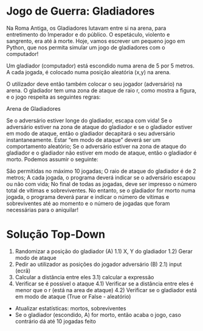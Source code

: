 # Jogo de Guerra: Gladiadores

Na Roma Antiga, os Gladiadores lutavam entre si na arena, para entretimento do Imperador e do público. O espetáculo, violento e sangrento, era até à morte. Hoje, vamos escrever um pequeno jogo em Python, que nos permita simular um jogo de gladiadores com o computador!

Um gladiador (computador) está escondido numa arena de 5 por 5 metros. A cada jogada, é colocado numa posição aleatória (x,y) na arena.

O utilizador deve então também colocar o seu jogador (adversário) na arena. O gladiador tem uma zona de ataque de raio r, como mostra a figura, e o jogo respeita as seguintes regras:

Arena de Gladiadores

Se o adversário estiver longe do gladiador, escapa com vida!
Se o adversário estiver na zona de ataque do gladiador e se o gladiador estiver em modo de ataque, então o gladiador decapitará o seu adversário instantaneamente. Estar “em modo de ataque” deverá ser um comportamento aleatório;
Se o adversário estiver na zona de ataque do gladiador e o gladiador não estiver em modo de ataque, então o gladiador é morto.
Podemos assumir o seguinte:

São permitidas no máximo 10 jogadas;
O raio de ataque do gladiador é de 2 metros;
A cada jogada, o programa deverá indicar se o adversário escapou ou não com vida;
No final de todas as jogadas, deve ser impresso o número total de vítimas e sobreviventes. No entanto, se o gladiador for morto numa jogada, o programa deverá parar e indicar o número de vítimas e sobreviventes até ao momento e o número de jogadas que foram necessárias para o aniquilar!


# Solução Top-Down

1. Randomizar a posição do gladiador (A)
  1.1) X, Y do gladiador
  1.2) Gerar modo de ataque
2. Pedir ao utilizador as posições do jogador adversário (B)
  2.1) input (ecrã)
3. Calcular a distância entre eles
  3.1) calcular a expressão
4. Verificar se é possível o ataque
  4.1) Verificar se a distância entre eles é menor que o r (está na area de ataque)
  4.2) Verificar se o gladiador está em modo de ataque (True or False - aleatório)
 
- Atualizar estatísticas: mortos, sobreviventes
- Se o gladiador (escondido, A) for morto, então acaba o jogo, caso contrário dá até 10 jogadas feito
